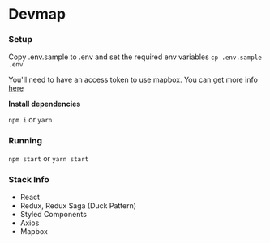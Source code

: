 # Devmap

### Setup
Copy .env.sample to .env and set the required env variables
`cp .env.sample .env`

You'll need to have an access token to use mapbox. You can get more info [here](https://www.mapbox.com/)

**Install dependencies**

`npm i` or `yarn`

### Running
`npm start` or `yarn start`

### Stack Info
* React
* Redux, Redux Saga (Duck Pattern)
* Styled Components
* Axios
* Mapbox

